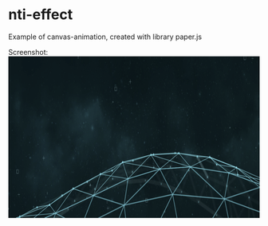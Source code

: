 # nti-effect

Example of canvas-animation, created with library paper.js

Screenshot:
<img align="left" width="938" height="325" src="screenshot.png">
